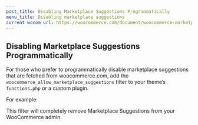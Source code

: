 ```yaml
---
post_title: Disabling Marketplace Suggestions Programmatically
menu_title: Disabling marketplace suggestions
current wccom url: https://woocommerce.com/document/woocommerce-marketplace-suggestions-settings/#section-6
---
```


## Disabling Marketplace Suggestions Programmatically

For those who prefer to programmatically disable marketplace suggestions that are fetched from woocommerce.com, add the `woocommerce_allow_marketplace_suggestions` filter to your theme’s `functions.php` or a custom plugin. 

For example: 

This filter will completely remove Marketplace Suggestions from your WooCommerce admin.
